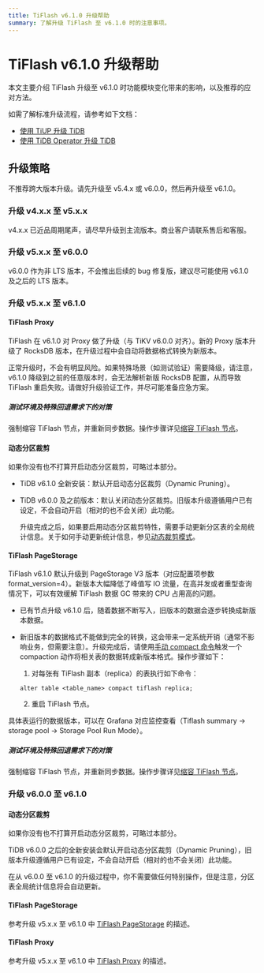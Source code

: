 ```yaml
---
title: TiFlash v6.1.0 升级帮助
summary: 了解升级 TiFlash 至 v6.1.0 时的注意事项。
---
```


# TiFlash v6.1.0 升级帮助

本文主要介绍 TiFlash 升级至 v6.1.0 时功能模块变化带来的影响，以及推荐的应对方法。

如需了解标准升级流程，请参考如下文档：

- [使用 TiUP 升级 TiDB](/upgrade-tidb-using-tiup.md)
- [使用 TiDB Operator 升级 TiDB](https://docs.pingcap.com/zh/tidb-in-kubernetes/stable/upgrade-a-tidb-cluster)

## 升级策略

 不推荐跨大版本升级。请先升级至 v5.4.x 或 v6.0.0，然后再升级至 v6.1.0。

### 升级 v4.x.x 至 v5.x.x

v4.x.x 已近品周期尾声，请尽早升级到主流版本。商业客户请联系售后和客服。

### 升级 v5.x.x 至 v6.0.0

v6.0.0 作为非 LTS 版本，不会推出后续的 bug 修复版，建议尽可能使用 v6.1.0 及之后的 LTS 版本。

### 升级 v5.x.x 至 v6.1.0

#### TiFlash Proxy

TiFlash 在 v6.1.0 对 Proxy 做了升级（与 TiKV v6.0.0 对齐）。新的 Proxy 版本升级了 RocksDB 版本，在升级过程中会自动将数据格式转换为新版本。

正常升级时，不会有明显风险。如果特殊场景（如测试验证）需要降级，请注意，v6.1.0 降级到之前的任意版本时，会无法解析新版 RocksDB 配置，从而导致 TiFlash 重启失败。请做好升级验证工作，并尽可能准备应急方案。

##### 测试环境及特殊回退需求下的对策

强制缩容 TiFlash 节点，并重新同步数据。操作步骤详见[缩容 TiFlash 节点](/scale-tidb-using-tiup.md#缩容-tiflash-节点)。

#### 动态分区裁剪

如果你没有也不打算开启动态分区裁剪，可略过本部分。

- TiDB v6.1.0 全新安装：默认开启动态分区裁剪（Dynamic Pruning）。

- TiDB v6.0.0 及之前版本：默认关闭动态分区裁剪。旧版本升级遵循用户已有设定，不会自动开启（相对的也不会关闭）此功能。

    升级完成之后，如果要启用动态分区裁剪特性，需要手动更新分区表的全局统计信息。关于如何手动更新统计信息，参见[动态裁剪模式](/partitioned-table.md#动态裁剪模式)。

#### TiFlash PageStorage

TiFlash v6.1.0 默认升级到 PageStorage V3 版本（对应配置项参数 format_version=4）。新版本大幅降低了峰值写 IO 流量，在高并发或者重型查询情况下，可以有效缓解 TiFlash 数据 GC 带来的 CPU 占用高的问题。

- 已有节点升级 v6.1.0 后，随着数据不断写入，旧版本的数据会逐步转换成新版本数据。
- 新旧版本的数据格式不能做到完全的转换，这会带来一定系统开销（通常不影响业务，但需要注意）。升级完成后，请使用[手动 compact 命令](/sql-statements/sql-statement-alter-table-compact.md)触发一个 compaction 动作将相关表的数据转成新版本格式。操作步骤如下：

    1. 对每张有 TiFlash 副本（replica）的表执行如下命令：

     ```
     alter table <table_name> compact tiflash replica;
     ```

    2. 重启 TiFlash 节点。

具体表运行的数据版本，可以在 Grafana 对应监控查看（Tiflash summary → storage pool → Storage Pool Run Mode）。

##### 测试环境及特殊回退需求下的对策

强制缩容 TiFlash 节点，并重新同步数据。操作步骤详见[缩容 TiFlash 节点](/scale-tidb-using-tiup.md#缩容-tiflash-节点)。

### 升级 v6.0.0 至 v6.1.0

#### 动态分区裁剪

如果你没有也不打算开启动态分区裁剪，可略过本部分。

TiDB v6.0.0 之后的全新安装会默认开启动态分区裁剪（Dynamic Pruning），旧版本升级遵循用户已有设定，不会自动开启（相对的也不会关闭）此功能。

在从 v6.0.0 至 v6.1.0 的升级过程中，你不需要做任何特别操作，但是注意，分区表全局统计信息将会自动更新。

#### TiFlash PageStorage

参考升级 v5.x.x 至 v6.1.0 中 [TiFlash PageStorage](#tiflash-pagestorage) 的描述。

#### TiFlash Proxy

参考升级 v5.x.x 至 v6.1.0 中 [TiFlash Proxy](#tiflash-pagestorage) 的描述。
